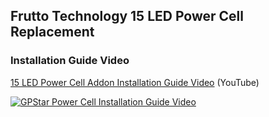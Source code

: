 ## Frutto Technology 15 LED Power Cell Replacement

### Installation Guide Video

[15 LED Power Cell Addon Installation Guide Video](https://www.youtube.com/watch?v=jEQIBZC3_ec) (YouTube)

[![GPStar Power Cell Installation Guide Video](https://img.youtube.com/vi/jEQIBZC3_ec/maxresdefault.jpg)](https://www.youtube.com/watch?v=jEQIBZC3_ec)
